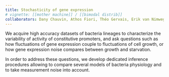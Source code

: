 ```yaml
---
title: Stochasticity of gene expression
# vignette: [[mother machine]] / [[bimodal distrib]]
collaborators: Dany Chauvin, Athos Fiori, Théo Gervais, Erik van Nimwegen
---
```


We acquire high accuracy datasets of bacteria lineages to characterize the variability of activity of constitutive promoters, and ask questions such as how fluctuations of gene expression couple to fluctuations of cell growth, or how gene expression noise compares between growth and starvation.

In order to address these questions, we develop dedicated inference procedures allowing to compare several models of bacteria physiology and to take measurement noise into account.

<!-- xxx add p. fluo -->
